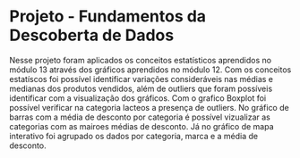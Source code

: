 # Projeto - Fundamentos da Descoberta de Dados

Nesse projeto foram aplicados os conceitos estatísticos aprendidos no módulo 13 através dos gráficos aprendidos no módulo 12.
Com os conceitos estatíscos foi possível identificar variações consideráveis nas médias e medianas dos produtos vendidos, além de outliers que foram possíveis identificar com a visualização dos gráficos.
Com o grafico Boxplot foi possível verificar na categoria lacteos a presença de outliers.
No gráfico de barras com a média de desconto por categoria é possível vizualizar as categorias com as mairoes médias de desconto.
Já no gráfico de mapa interativo foi agrupado os dados por categoria, marca e a média de desconto.
